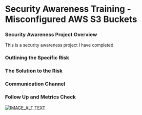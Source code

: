# Security Awareness Training - Misconfigured AWS S3 Buckets

### Security Awareness Project Overview
This is a security awareness project I have completed.

### Outlining the Specific Risk

### The Solution to the Risk

### Communication Channel

### Follow Up and Metrics Check

[![IMAGE_ALT TEXT](https://img.youtube.com/vi/MFxIpmqld-w/0.jpg)](https://youtu.be/MFxIpmqld-w)


